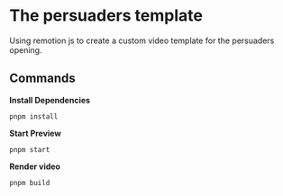 # The persuaders template

Using remotion js to create a custom video template for the persuaders opening.

## Commands

**Install Dependencies**

```console
pnpm install
```

**Start Preview**

```console
pnpm start
```

**Render video**

```console
pnpm build
```
